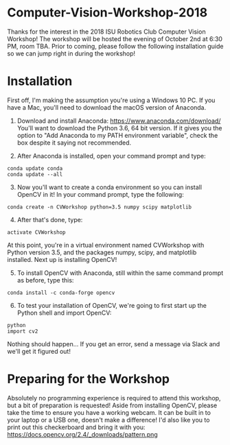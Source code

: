 # Computer-Vision-Workshop-2018
Thanks for the interest in the 2018 ISU Robotics Club Computer Vision Workshop!  The workshop will be hosted the evening of October 2nd at 6:30 PM, room TBA.  Prior to coming, please follow the following installation guide so we can jump right in during the workshop!

# Installation
First off, I'm making the assumption you're using a Windows 10 PC.  If you have a Mac, you'll need to download the macOS version of Anaconda.

  1.  Download and install Anaconda: https://www.anaconda.com/download/
  You'll want to download the Python 3.6, 64 bit version.  If it gives you the option to "Add Anaconda to my PATH environment variable", check the box despite it saying not recommended.
  
  2.  After Anaconda is installed, open your command prompt and type:
  ```
  conda update conda
  conda update --all
  ```
  3.  Now you'll want to create a conda environment so you can install OpenCV in it!  In your command prompt, type the following:
  ```
  conda create -n CVWorkshop python=3.5 numpy scipy matplotlib
  ```
  4.  After that's done, type:
  ```
  activate CVWorkshop
  ```
  At this point, you're in a virtual environment named CVWorkshop with Python version 3.5, and the packages numpy, scipy, and matplotlib installed.  Next up is installing OpenCV!
  
  5.  To install OpenCV with Anaconda, still within the same command prompt as before, type this:
  ```
  conda install -c conda-forge opencv
  ```
  6.  To test your installation of OpenCV, we're going to first start up the Python shell and import OpenCV:
  ```
  python
  import cv2
  ```
  Nothing should happen... If you get an error, send a message via Slack and we'll get it figured out!
  
 # Preparing for the Workshop
 Absolutely no programming experience is required to attend this workshop, but a bit of preparation is requested!  Aside from installing OpenCV, please take the time to ensure you have a working webcam.  It can be built in to your laptop or a USB one, doesn't make a difference!  I'd also like you to print out this checkerboard and bring it with you: https://docs.opencv.org/2.4/_downloads/pattern.png
